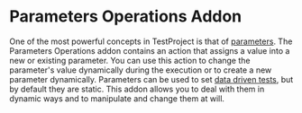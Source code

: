 # Parameters Operations Addon

One of the most powerful concepts in TestProject is that of [parameters](../../getting-started/create-a-test-step/using-parameters-in-test-steps.md). The Parameters Operations addon contains an action that assigns a value into a new or existing parameter. You can use this action to change the parameter's value dynamically during the execution or to create a new parameter dynamically.  Parameters can be used to set [data driven tests](../../schedule-and-run-tests/using-data-driven-jobs-in-testproject.md), but by default they are static. This addon allows you to deal with them in dynamic ways and to manipulate and change them at will. 


